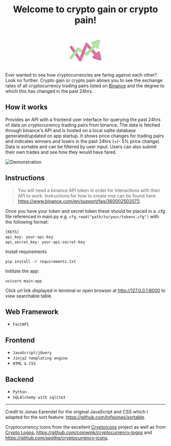 # <p align="center">Welcome to crypto gain or crypto pain!</p>
<p align="center">
  <img src="static/images/increase.svg" width="20%", height="auto" />
  <!-- Icon from user Freepik at Flaticon -->
</p>

Ever wanted to see how cryptocurrencies are faring against each other? Look no further. Crypto gain or crypto pain allows you to see the exchange rates of all cryptocurrency trading pairs listed on [Binance](binance.com) and the degree to which this has changed in the past 24hrs.

## How it works
Provides an API with a frontend user interface for querying the past 24hrs of data on cryptocurrency trading pairs from binance. The data is fetched through binance's API and is hosted on a local sqlite database generated/updated on app startup. It shows price changes for trading pairs and indicates winners and losers in the past 24hrs (+/- 5% price change). Data is sortable and can be filtered by user input.
Users can also submit their own trades and see how they would have fared.

![Demonstration](resources/demo.gif)

## Instructions
> You will need a binance API token in order for interactions with their API to work. Instructions for how to create one can be found here: https://www.binance.com/en/support/faq/360002502072. 

Once you have your token and secret token these should be placed in a .cfg file referenced in main.py e.g. `cfg.read("path/to/your/tokens.cfg")` with the following format:
```
[KEYS]
api_key: your-api-key
api_secret_key: your-api-secret-key
```
Install requirements
```
pip install -r requirements.txt
```
Inititate the app:
```
uvicorn main:app
```
Click url link displayed in terminal or open browser at http://127.0.0.1:8000 to view searchable table.

## Web Framework
- `FastAPI`
## Frontend
- `JavaScript/jQuery`
- `Jinja2 templating engine`
- `HTML & CSS`
## Backend
- `Python`
- `SQLAlchemy with sqlite3`

***
Credit to Jonas Earendel for the original JavaScript and CSS which I adapted for the sort feature: https://github.com/tofsjonas/sortable.

Cryptocurrency icons from the excellent [Cryptoicons](https://github.com/monzanifabio/cryptoicons) project as well as from [Crypto Logos](https://cryptologos.cc/), https://github.com/coinwink/cryptocurrency-logos and https://github.com/spothq/cryptocurrency-icons.
